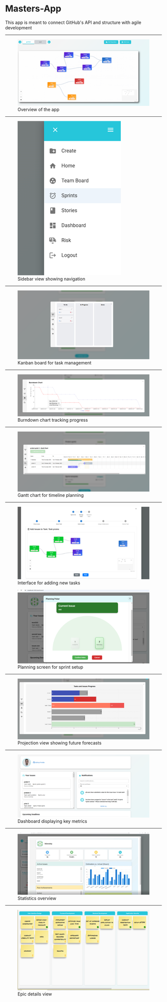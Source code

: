 # Masters-App
This app is meant to connect GitHub's API and structure with agile development



---

<figure>
  <img src="./images/zav.png" alt="Overview screenshot">
  <figcaption>Overview of the app</figcaption>
</figure>

---

<figure>
  <img src="./images/side.png" alt="Sidebar view">
  <figcaption>Sidebar view showing navigation</figcaption>
</figure>

---

<figure>
  <img src="./images/kanban.png" alt="Kanban Board">
  <figcaption>Kanban board for task management</figcaption>
</figure>

---

<figure>
  <img src="./images/burndown.png" alt="Burndown Chart">
  <figcaption>Burndown chart tracking progress</figcaption>
</figure>

---

<figure>
  <img src="./images/gant.png" alt="Gantt Chart">
  <figcaption>Gantt chart for timeline planning</figcaption>
</figure>

---

<figure>
  <img src="./images/add.png" alt="Add Item">
  <figcaption>Interface for adding new tasks</figcaption>
</figure>

<figure>
  <img src="./images/planning.png" alt="Planning Screen">
  <figcaption>Planning screen for sprint setup</figcaption>
</figure>

---

<figure>
  <img src="./images/projection.png" alt="Projection View">
  <figcaption>Projection view showing future forecasts</figcaption>
</figure>

---

<figure>
  <img src="./images/dash.png" alt="Dashboard">
  <figcaption>Dashboard displaying key metrics</figcaption>
</figure>

---

<figure>
  <img src="./images/stats.png" alt="Statistics">
  <figcaption>Statistics overview</figcaption>
</figure>

---

<figure>
  <img src="./images/epi.png" alt="Epic Details">
  <figcaption>Epic details view</figcaption>
</figure>
